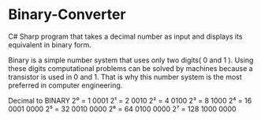 # Binary-Converter
C# Sharp program that takes a decimal number as input and displays its equivalent in binary form.

Binary is a simple number system that uses only two digits( 0 and 1 ). Using these digits computational problems can be solved by machines because a transistor is used in 0 and 1. That is why this number system is the most preferred in computer engineering. 

Decimal to BINARY
2⁰ = 1		  0001
2¹ = 2		  0010
2² = 4		  0100
2³ = 8		  1000
2⁴ = 16		  0001 0000
2⁵ = 32 	  0010 0000
2⁶ = 64		  0100 0000
2⁷ = 128	  1000 0000

